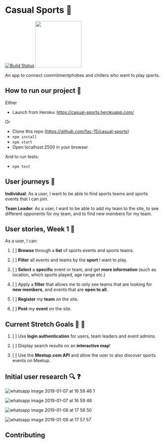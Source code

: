 # Casual Sports :runner: 
[![Build Status](https://travis-ci.com/fac-15/casual-sports.svg?branch=staging)](https://travis-ci.com/fac-15/casual-sports) <img src="https://media.giphy.com/media/t58dlbfM3LabS/giphy.gif" style=" width: 150px; ">

An app to connect commitmentphobes and chillers who want to play sports.


## How to run our project :tada: 

Either 

- Launch from Heroku: https://casual-sports.herokuapp.com/

Or

- Clone this repo (https://github.com/fac-15/casual-sports)
- `npm install`
- `npm start`
- Open localhost:2500 in your browser

And to run tests:
- `npm test`

## User journeys :information_desk_person: 

**Individual**: As a user, I want to be able to find sports teams and sports events that I can join.

**Team Leader**: As a user, I want to be able to add my team to the site, to see different opponents for my team, and to find new members for my team.

## User stories, Week 1 :full_moon_with_face: 

As a user, I can:

1. [ ] **Browse** through a **list** of sports events and sports teams.

2. [ ] **Filter** all events and teams by the **sport** I want to play.

3. [ ] **Select** a **specific** event or team, and get **more information** (such as location, which sports played, age range etc.)

4. [ ] Apply a **filter** that allows me to only see teams that are looking for **new members**, and events that are **open to all**.

5. [ ] **Register** my **team** on the site.

6. [ ] **Post** my **event** on the site.

## Current Stretch Goals :100: :grimacing: 

1. [ ] Use **login authentication** for users, team leaders and event admins.

2. [ ] Display search results on an **interactive map**!

3. [ ] Use the **Meetup.com API** and allow the user to also discover sports events on Meetup. 


## Initial user research :mag: :question: 

![whatsapp image 2019-01-07 at 16 59 46 1](https://user-images.githubusercontent.com/16784959/50781639-d426f880-129d-11e9-8b60-74846c3870d4.jpeg)

![whatsapp image 2019-01-07 at 16 59 46](https://user-images.githubusercontent.com/16784959/50781647-d7ba7f80-129d-11e9-980a-72cbaf23613a.jpeg)

![whatsapp image 2019-01-08 at 17 56 50](https://user-images.githubusercontent.com/16784959/50853865-651fd180-137b-11e9-9eb1-52cca0eb975d.jpeg)

![whatsapp image 2019-01-08 at 17 57 57](https://user-images.githubusercontent.com/16784959/50853869-681ac200-137b-11e9-89cd-b434e3d59b58.jpeg)


## Contributing
